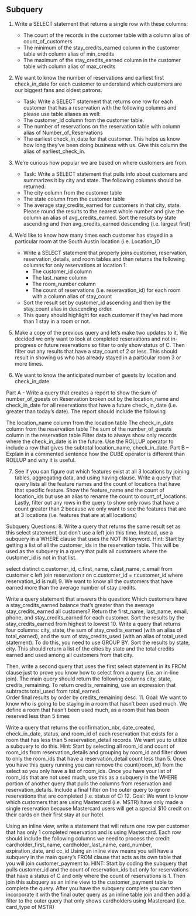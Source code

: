 ## Subquery

1. Write a SELECT statement that returns a single row with these columns:
   - The count of the records in the customer table with a column alias of count_of_customers
   - The minimum of the stay_credits_earned column in the customer table with column alias of min_credits
   - The maximum of the stay_credits_earned column in the customer table with column alias of max_credits
2. We want to know the number of reservations and earliest first check_in_date for each customer to understand which customers are our biggest fans and oldest patrons.
   - Task: Write a SELECT statement that returns one row for each customer that has a reservation with the following columns and please use table aliases as well:
   - The customer_id column from the customer table.   
   - The number of reservations on the reservation table with column alias of Number_of_Reservations
   - The earliest check_in_date for that customer. This helps us know how long they’ve been doing business with us.  Give this column the alias of earliest_check_in.
3. We’re curious how popular we are based on where customers are from.
   - Task: Write a SELECT statement that pulls info about customers and summarizes it by city and state.   The following columns should be returned: 
   - The city column from the customer table
   - The state column from the customer table
   - The average stay_credits_earned for customers in that city, state.  Please round the results to the nearest whole number and give the column an alias of avg_credits_earned.
Sort the results by state ascending and then avg_credits_earned descending (i.e. largest first)
4. We’d like to know how many times each customer has stayed in a particular room at the South Austin location (i.e. Location_ID
   - Write a SELECT statement that properly joins customer, reservation, reservation_details, and room tables and then returns the following columns for only reservations at location 1:
     - The customer_id column
     - The last_name column
     - The room_number column
     - The count of reservations (i.e. reseravation_id) for each room with a column alias of stay_count
   - Sort the result set by customer_id ascending and then by the stay_count alias in descending order.
   - This query should highlight for each customer if they’ve had more than 1 stay in a room or not. 
5. Make a copy of the previous query and let’s make two updates to it. We decided we only want to look at completed reservations and not in-progress or future reservations so filter to only show status of C.  Then filter out any results that have a stay_count of 2 or less.  This should result in showing us who has already stayed in a particular room 3 or more times.

6. We want to know the anticipated number of guests by location and check_in_date.

Part A - Write a query that creates a report to show the sum of number_of_guests on Reservation broken out by the location_name and check_in_date for all reservations that have a future check_in_date (i.e. greater than today’s date).  The report should include the following

The location_name column from the location table
The check_in_date column from the reservation table
The sum of the number_of_guests column in the reservation table
Filter data to always show only records where the check_in_date is in the future.
Use the ROLLUP operator to include a row that gives the subtotal location_name, check_in_date. 
Part B – Explain in a commented sentence how the CUBE operator is different than ROLLUP and why it is useful.

7. See if you can figure out which features exist at all 3 locations by joining tables, aggregating data, and using having clause. Write a query that query lists all the feature names and the count of locations that have that specific feature.  Show the feature_name and the count of location_ids but use an alias to rename the count to count_of_locations. Lastly, filter out any rows in the query to show only rows that have a count greater than 2 because we only want to see the features that are at 3 locations (i.e. features that are at all locations)

 

Subquery Questions:
8. Write a query that returns the same result set as this select statement, but don’t use a left join this time. Instead, use a subquery in a WHERE clause that uses the NOT IN keyword. Hint: Start by getting a list of all the customer_ids in the reservation table. This will be used as the subquery in a query that pulls all customers where the customer_id is not in that list.

select distinct c.customer_id, c.first_name, c.last_name, c.email
from customer c left join reservation r on c.customer_id = r.customer_id
where reservation_id is null;
9. We want to know all the customers that have earned more than the average number of stay credits.

Write a query statement that answers this question: Which customers have a stay_credits_earned balance that’s greater than the average stay_credits_earned all customers?
Return the first_name, last_name, email, phone, and stay_credits_earned for each customer.
Sort the results by the stay_credits_earned from highest to lowest
10. Write a query that returns four columns: city, state, the sum of stay_credits_earned (with an alias of total_earned), and the sum of stay_credits_used (with an alias of total_used statement). To do this, you need to use GROUP BY. Sort the results by state, city.  This should return a list of the cities by state and the total credits earned and used among all customers from that city.  

Then, write a second query that uses the first select statement in its FROM clause just to prove you know how to select from a query (i.e. an in-line join). The main query should return the following columns city, state, credits_remaining.  To return credits_remaining, use an expression that subtracts total_used from total_earned.     
Order final results by order by credits_remaining desc.
11. Goal: We want to know who is going to be staying in a room that hasn’t been used much. We define a room that hasn’t been used much, as a room that has been reserved less than 5 times

Write a query that returns the confirmation_nbr, date_created, check_in_date, status, and room_id of each reservation that exists for a room that has less than 5 reservation_detail records. We want you to utilize a subquery to do this.  Hint: Start by selecting all room_id and count of room_ids from reservation_details and grouping by room_id and filter down to only the room_ids that have a reservation_detail count less than 5. Once you have this query running you can remove the count(room_id) from the select so you only have a list of room_ids. Once you have your list of room_ids that are not used much, use this as a subquery in the WHERE portion of another query that pulls the columns from reservation and reservation_details. 
Include a final filter on the outer query to ignore reservations that are completed (i.e. status of C) 
12. Goal: We want to know which customers that are using Mastercard (i.e. MSTR) have only made a single reservation because Mastercard users will get a special $10 credit on their cards on their first stay at our hotel.

Using an inline view, write a statement that will return one row per customer that has only 1 completed reservation and is using Mastercard. Each row should include the following columns we need to process the credit:  cardholder_first_name, cardholder_last_name, card_number, expiration_date, and cc_id
Using an inline view means you will have a subquery in the main query’s FROM clause that acts as its own table that you will join customer_payment to.
HINT: Start by coding the subquery that pulls customer_id and the count of reservation_ids but only for reservations that have a status of C and only where the count of reservations is 1. Then join this subquery as an inline view to the customer_payment table to complete the query.  After you have the subquery complete you can then incorporate it with the final outer query as an inline table join and then add a filter to the outer query that only shows cardholders using Mastercard (i.e. card_type of MSTR)
